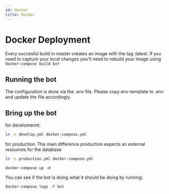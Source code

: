```yaml
---
id: docker
title: Docker
---
```


# Docker Deployment 

Every succesful build in master creates an image with the tag :latest.  If you need to capture your local changes you'll need to rebuild your image using ```docker-compose build bot```

## Running the bot

The configuration is done via the .env file.  Please copy env-template to .env and update the file accordingly.

## Bring up the bot

for develomennt:

```sh
ln -s develop.yml docker-compose.yml
```

for production.  The main difference production expects an external resources for the database

```sh
ln -s production.yml docker-compose.yml
```


```
docker-compose up -d
```

You can see if the bot is doing what it should be doing by running:


```
docker-compose logs -f bot 
```

